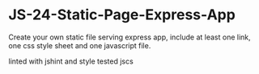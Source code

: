 JS-24-Static-Page-Express-App
=============================

Create your own static file serving express app, include at least one link, one css style sheet and one javascript file.

linted with jshint and style tested jscs

